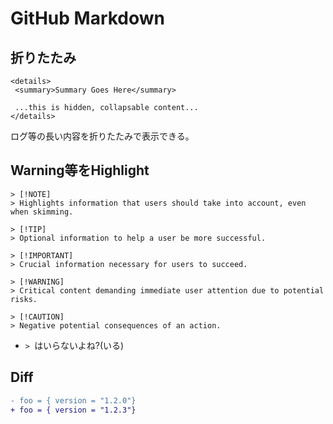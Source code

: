 # GitHub Markdown

## 折りたたみ

```shell
<details>
 <summary>Summary Goes Here</summary>
 
 ...this is hidden, collapsable content...
</details>
```

ログ等の長い内容を折りたたみで表示できる。

## Warning等をHighlight

```text
> [!NOTE]  
> Highlights information that users should take into account, even when skimming.

> [!TIP]
> Optional information to help a user be more successful.

> [!IMPORTANT]  
> Crucial information necessary for users to succeed.

> [!WARNING]  
> Critical content demanding immediate user attention due to potential risks.

> [!CAUTION]
> Negative potential consequences of an action.
```

* `> `はいらないよね?(いる)

## Diff

```diff
- foo = { version = "1.2.0"}
+ foo = { version = "1.2.3"}
```
